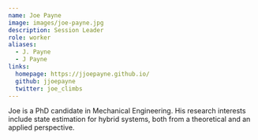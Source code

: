 ```yaml
---
name: Joe Payne
image: images/joe-payne.jpg
description: Session Leader
role: worker
aliases:
  - J. Payne
  - J Payne
links:
  homepage: https://jjoepayne.github.io/
  github: jjoepayne
  twitter: joe_climbs
---
```


Joe is a PhD candidate in Mechanical Engineering. His research interests include state estimation for hybrid systems, both from a theoretical and an applied perspective.